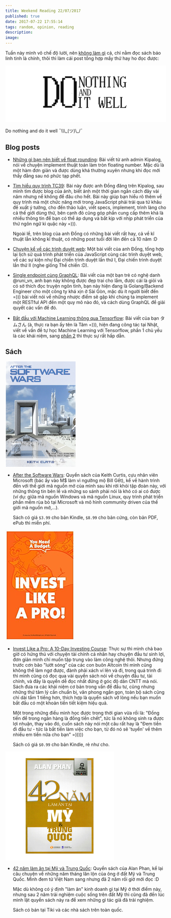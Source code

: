 ```yaml
---
title: Weekend Reading 22/07/2017
published: true
date: 2017-07-22 17:55:14
tags: random, opinion, reading
description: 
image:
---
```

Tuần này mình vô chế độ lười, nên [không làm gì](https://www.youtube.com/watch?v=mjpUWO5MuPg) cả, chỉ nằm đọc sách báo linh tinh là chính, thôi thì làm cái post tổng hợp mấy thứ hay ho đọc được:

![](img/do-nothing-and-do-it-well.png)

<div class="copyright center">Do nothing and do it well ¯\\\_(ツ)\_/¯</div>

## Blog posts

- [Những gì bạn nên biết về float rounding](https://kipalog.com/posts/Nhung-gi-ban-nen-biet-ve-float-rounding): Bài viết từ anh admin Kipalog, nói về chuyện implement thuật toán làm tròn floating number. Mặc dù là một hàm đơn giản và được dùng khá thường xuyên nhưng khi đọc mới thấy đằng sau nó phức tạp phết.

- [Tìm hiểu quy trình TC39](https://ndaidong.xyz/tim-hieu-quy-trinh-tc39/): Bài này được anh Đồng đăng trên Kipalog, sau mình tìm được blog của ảnh, biết ảnh một thời gian ngắn cách đây vài năm nhưng nể không để đâu cho hết. Bài này giúp bạn hiểu rõ thêm về quy trình mà một chức năng mới trong JavaScript phải trải qua từ khâu đề xuất ý tưởng, cho đến thảo luận, viết specs, implement, trình làng cho cả thế giới dùng thử, bên cạnh đó cũng góp phần cung cấp thêm khá là nhiều thông tin để bạn có thể áp dụng và bắt kịp với nhịp phát triển của thứ ngôn ngữ kì quặc này =))).

  Ngoài lề, trên blog của anh Đồng có những bài viết rất hay, cả về kĩ thuật lẫn không kĩ thuật, có những post tuổi đời lên đến cả 10 năm :D

- [Chuyện kể về các trình duyệt web](https://ndaidong.xyz/cau-chuyen-ve-cac-trinh-duyet-web/): Một bài viết của anh Đồng, tổng hợp lại lịch sử quá trình phát triển của JavaScript cùng các trình duyệt web, về các sự kiện như Đại chiến trình duyệt lần thứ I, Đại chiến trình duyệt lần thứ II (nghe giống Thế chiến :D).

- [Single endpoint cùng GraphQL](https://kipalog.com/posts/Single-endpoint-cung-GraphQL--Backend-Go): Bài viết của một bạn trẻ có nghệ danh @runi_vn, anh bạn này không được đẹp trai cho lắm, được cái là giỏi và có sở thích đọc truyện ngôn tình, bạn này hiện đang là Golang/Backend Engineer cho một công ty khá xịn ở Sài Gòn, mặc dù ít người biết đến =))) bài viết nói về những nhược điểm sẽ gặp khi chúng ta implement một RESTful API đến một quy mô nào đó, và cách dùng GraphQL để giải quyết các vấn đề đó.

- [Bắt đầu với Machine Learning thông qua Tensorflow](https://kipalog.com/posts/Bat-dau-voi-Machine-Learning-thong-qua-Tensorflow--Phan-I-I): Bài viết của bạn タムさん (à, thực ra bạn ấy tên là Tâm =))), hiện đang công tác tại Nhật, viết về vấn đề tự học Machine Learning với Tensorflow, phần 1 chủ yếu là các khái niệm, sang [phần 2](https://kipalog.com/posts/Bat-dau-voi-Machine-Learning-thong-qua-Tensorflow--Phan-I-2) thì thực sự rất hấp dẫn.

## Sách

![](img/book-after-the-software-wars.png)

- [After the Software Wars](http://keithcu.com/wordpress/?page_id=407): Quyển sách của Keith Curtis, cựu nhân viên Microsoft (bác ấy vào M$ làm vì ngưỡng mộ Bill Gết), kể về hành trình đến với thế giới mã nguồn mở của mình sau khi rời khỏi tập đoàn này, với những thông tin bên lề và những so sánh phải nói là khó có ai có được (ví dụ: giữa mã nguồn Windows và mã nguồn Linux, quy trình phát triển phần mềm rùa bò tại Microsoft và mô hình community driven của thế giới mã nguồn mở,...).

  Sách có giá `$3.99` cho bản Kindle, `$8.99` cho bản cứng, còn bản PDF, ePub thì miễn phí.

![](img/book-invest-like-a-pro.jpg)

- [Invest Like a Pro: A 10-Day Investing Course](https://www.amazon.com/Invest-Like-Pro-10-Day-Investing-ebook/dp/B00O4G1BBI): Thực sự thì mình chả bao giờ có hứng thú với chuyện tài chính cá nhân hay chuyện đầu tư sinh lợi, đơn giản mình chỉ muốn tập trung vào làm công nghệ thôi. Nhưng đứng trước cơn bão "lướt sóng" của các con buôn Altcoin thì mình cũng không thể làm ngơ được, đành phải xách ví lên và đi, trong quá trình đi thì mình cũng có đọc qua vài quyển sách nói về chuyện đầu tư, tài chính, và đây là quyển dễ đọc nhất đứng ở góc độ dân CNTT mà nói. Sách đưa ra các khái niệm cơ bản trong vấn đề đầu tư, cũng nhưng những thứ tâm lý cần chuẩn bị, văn phong ngắn gọn, toàn bộ sách cũng chỉ dài tầm 1 tiếng hơn, thích hợp là quyển sách vỡ lòng nếu bạn muốn bắt đầu có một khoản tiền tiết kiệm hiệu quả.

  Một trong những điều mình học được trong thời gian vừa rồi là: "Đồng tiền để trong ngân hàng là đồng tiền chết", tức là nó không sinh ra được lợi nhuận, thay vào đó, cuốn sách này nói một câu rất hay là "Đem tiền đi đầu tư - tức là bắt tiền làm việc cho bạn, từ đó nó sẽ 'tuyển' về thêm nhiều em tiền nữa cho bạn" =)))))

  Sách có giá `$0.99` cho bản Kindle, rẻ như cho.

![](img/book-42-nam-alan-phan.jpg)

- [42 năm làm ăn tại Mỹ và Trung Quốc](https://tiki.vn/42-nam-lam-an-tai-my-va-trung-quoc-tai-ban-p342712.html): Quyển sách của Alan Phan, kể lại câu chuyện về những năm tháng lăn lộn của ông ở đất Mỹ và Trung Quốc. Mình đem từ Việt Nam sang nhưng đã 2 năm rồi giờ mới đọc :D

  Mặc dù không có ý định "làm ăn" kinh doanh gì tại Mỹ ở thời điểm này, nhưng sau 2 năm trải nghiệm cuộc sống trên đất Mỹ thì cũng đã đến lúc mình lật quyển sách này ra để xem những gì tác giả đã trải nghiệm.

  Sách có bán tại Tiki và các nhà sách trên toàn quốc.
